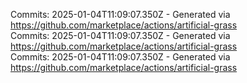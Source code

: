 Commits: 2025-01-04T11:09:07.350Z - Generated via https://github.com/marketplace/actions/artificial-grass
<br>
Commits: 2025-01-04T11:09:07.350Z - Generated via https://github.com/marketplace/actions/artificial-grass
<br>
Commits: 2025-01-04T11:09:07.350Z - Generated via https://github.com/marketplace/actions/artificial-grass
<br>
